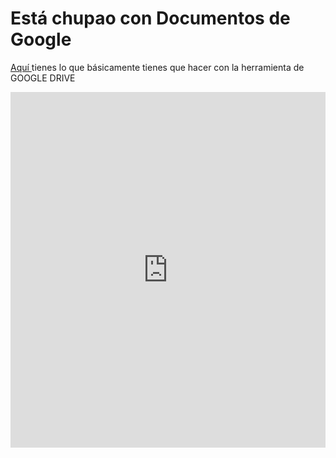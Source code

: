 
# Está chupao con Documentos de Google

[Aquí ](https://docs.google.com/presentation/d/1MzOk7rO0E4x22dFI_jKv084REqFqH8U9bhw6nNFaiE8/pub?start=false&amp;loop=false&amp;delayms=3000)tienes lo que básicamente tienes que hacer con la herramienta de GOOGLE DRIVE

<iframe width="100%" height="569" src="https://docs.google.com/presentation/d/1MzOk7rO0E4x22dFI_jKv084REqFqH8U9bhw6nNFaiE8/embed?start=false&amp;loop=false&amp;delayms=3000" frameborder="0" allowfullscreen="allowfullscreen" mozallowfullscreen="mozallowfullscreen" webkitallowfullscreen="webkitallowfullscreen"></iframe>
